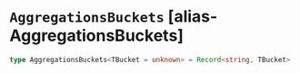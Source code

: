 # `AggregationsBuckets` [alias-AggregationsBuckets]
```typescript
type AggregationsBuckets<TBucket = unknown> = Record<string, TBucket> | TBucket[];
```
